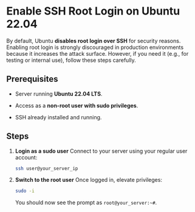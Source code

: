 # Enable SSH Root Login on Ubuntu 22.04

By default, Ubuntu **disables root login over SSH** for security reasons. Enabling root login is strongly discouraged in production environments because it increases the attack surface. However, if you need it (e.g., for testing or internal use), follow these steps carefully.

## Prerequisites

- Server running **Ubuntu 22.04 LTS**.

- Access as a **non-root user with sudo privileges**.

- SSH already installed and running.

## Steps

1. **Login as a sudo user**
   Connect to your server using your regular user account:

   ```bash
   ssh user@your_server_ip
   ```

2. **Switch to the root user**
   Once logged in, elevate privileges:
   ```bash
   sudo -i
   ```
   You should now see the prompt as `root@your_server:~#`.
